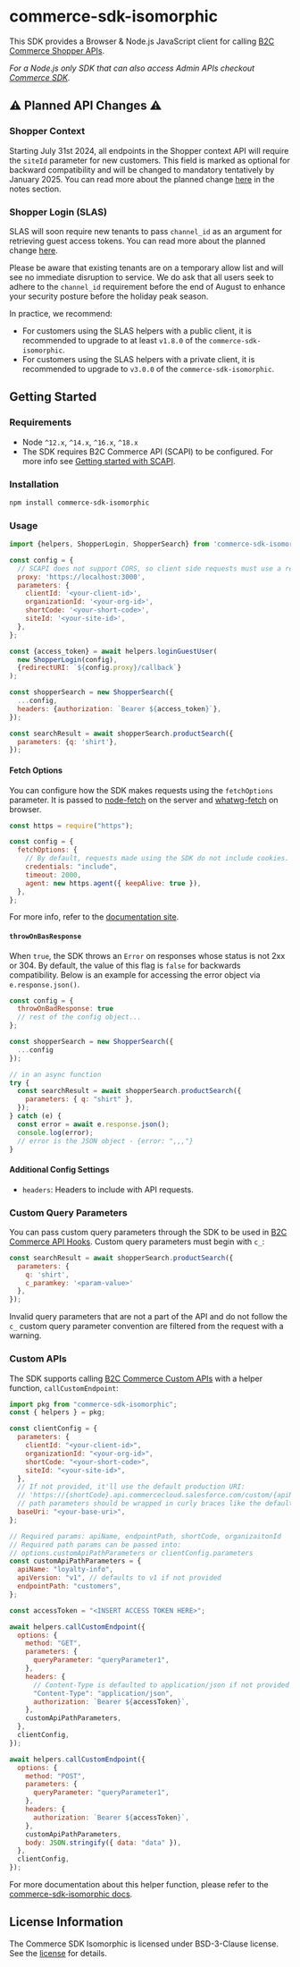 # commerce-sdk-isomorphic

This SDK provides a Browser & Node.js JavaScript client for calling [B2C Commerce Shopper APIs](https://developer.salesforce.com/docs/commerce/commerce-api/overview).

_For a Node.js only SDK that can also access Admin APIs checkout [Commerce SDK](https://github.com/SalesforceCommerceCloud/commerce-sdk)._

## :warning: Planned API Changes :warning:

### Shopper Context

Starting July 31st 2024, all endpoints in the Shopper context API will require the `siteId` parameter for new customers. This field is marked as optional for backward compatibility and will be changed to mandatory tentatively by January 2025. You can read more about the planned change [here](https://developer.salesforce.com/docs/commerce/commerce-api/references/shopper-context?meta=Summary) in the notes section.

### Shopper Login (SLAS)

SLAS will soon require new tenants to pass `channel_id` as an argument for retrieving guest access tokens. You can read more about the planned change [here](https://developer.salesforce.com/docs/commerce/commerce-api/guide/slas.html#guest-tokens).

Please be aware that existing tenants are on a temporary allow list and will see no immediate disruption to service.  We do ask that all users seek to adhere to the `channel_id` requirement before the end of August to enhance your security posture before the holiday peak season.

In practice, we recommend:

- For customers using the SLAS helpers with a public client, it is recommended to upgrade to at least `v1.8.0` of the `commerce-sdk-isomorphic`.
- For customers using the SLAS helpers with a private client, it is recommended to upgrade to `v3.0.0` of the `commerce-sdk-isomorphic`.

## Getting Started

### Requirements

- Node `^12.x`, `^14.x`, `^16.x`, `^18.x`
- The SDK requires B2C Commerce API (SCAPI) to be configured. For more info see [Getting started with SCAPI](https://developer.salesforce.com/docs/commerce/commerce-api/guide/get-started.html).

### Installation

```bash
npm install commerce-sdk-isomorphic
```

### Usage

```javascript
import {helpers, ShopperLogin, ShopperSearch} from 'commerce-sdk-isomorphic';

const config = {
  // SCAPI does not support CORS, so client side requests must use a reverse proxy.
  proxy: 'https://localhost:3000',
  parameters: {
    clientId: '<your-client-id>',
    organizationId: '<your-org-id>',
    shortCode: '<your-short-code>',
    siteId: '<your-site-id>',
  },
};

const {access_token} = await helpers.loginGuestUser(
  new ShopperLogin(config),
  {redirectURI: `${config.proxy}/callback`}
);

const shopperSearch = new ShopperSearch({
  ...config,
  headers: {authorization: `Bearer ${access_token}`},
});

const searchResult = await shopperSearch.productSearch({
  parameters: {q: 'shirt'},
});
```

#### Fetch Options

You can configure how the SDK makes requests using the `fetchOptions` parameter. It is passed to [node-fetch](https://github.com/node-fetch/node-fetch/1#api) on the server and [whatwg-fetch](https://github.github.io/fetch/) on browser.

```javascript
const https = require("https");

const config = {
  fetchOptions: {
    // By default, requests made using the SDK do not include cookies.
    credentials: "include",
    timeout: 2000,
    agent: new https.agent({ keepAlive: true }),
  },
};
```

For more info, refer to the [documentation site](https://salesforcecommercecloud.github.io/commerce-sdk-isomorphic/).

#### `throwOnBasResponse`

When `true`, the SDK throws an `Error` on responses whose status is not 2xx or 304. By default, the value of this flag is `false` for backwards compatibility. Below is an example for accessing the error object via `e.response.json()`.

```js
const config = {
  throwOnBadResponse: true
  // rest of the config object...
};

const shopperSearch = new ShopperSearch({
  ...config
});

// in an async function
try {
  const searchResult = await shopperSearch.productSearch({
    parameters: { q: "shirt" },
  });
} catch (e) {
  const error = await e.response.json();
  console.log(error);
  // error is the JSON object - {error: ",,,"}
}
```

#### Additional Config Settings

* `headers`: Headers to include with API requests.

### Custom Query Parameters

You can pass custom query parameters through the SDK to be used in [B2C Commerce API Hooks](https://developer.salesforce.com/docs/commerce/commerce-api/guide/extensibility_via_hooks.html). Custom query parameters must begin with `c_`:

```javascript
const searchResult = await shopperSearch.productSearch({
  parameters: {
    q: 'shirt',
    c_paramkey: '<param-value>'
  },
});
```

Invalid query parameters that are not a part of the API and do not follow the `c_` custom query parameter convention are filtered from the request with a warning.

### Custom APIs

The SDK supports calling [B2C Commerce Custom APIs](https://developer.salesforce.com/docs/commerce/commerce-api/guide/custom-apis.html) with a helper function, `callCustomEndpoint`:

```javascript
import pkg from "commerce-sdk-isomorphic";
const { helpers } = pkg;

const clientConfig = {
  parameters: {
    clientId: "<your-client-id>",
    organizationId: "<your-org-id>",
    shortCode: "<your-short-code>",
    siteId: "<your-site-id>",
  },
  // If not provided, it'll use the default production URI:
  // 'https://{shortCode}.api.commercecloud.salesforce.com/custom/{apiName}/{apiVersion}'
  // path parameters should be wrapped in curly braces like the default production URI
  baseUri: "<your-base-uri>",
};

// Required params: apiName, endpointPath, shortCode, organizaitonId
// Required path params can be passed into:
// options.customApiPathParameters or clientConfig.parameters
const customApiPathParameters = {
  apiName: "loyalty-info",
  apiVersion: "v1", // defaults to v1 if not provided
  endpointPath: "customers",
};

const accessToken = "<INSERT ACCESS TOKEN HERE>";

await helpers.callCustomEndpoint({
  options: {
    method: "GET",
    parameters: {
      queryParameter: "queryParameter1",
    },
    headers: {
      // Content-Type is defaulted to application/json if not provided
      "Content-Type": "application/json",
      authorization: `Bearer ${accessToken}`,
    },
    customApiPathParameters,
  },
  clientConfig,
});

await helpers.callCustomEndpoint({
  options: {
    method: "POST",
    parameters: {
      queryParameter: "queryParameter1",
    },
    headers: {
      authorization: `Bearer ${accessToken}`,
    },
    customApiPathParameters,
    body: JSON.stringify({ data: "data" }),
  },
  clientConfig,
});
```

For more documentation about this helper function, please refer to the [commerce-sdk-isomorphic docs](https://salesforcecommercecloud.github.io/commerce-sdk-isomorphic/modules/helpers.html).

## License Information

The Commerce SDK Isomorphic is licensed under BSD-3-Clause license. See the [license](./LICENSE.txt) for details.
